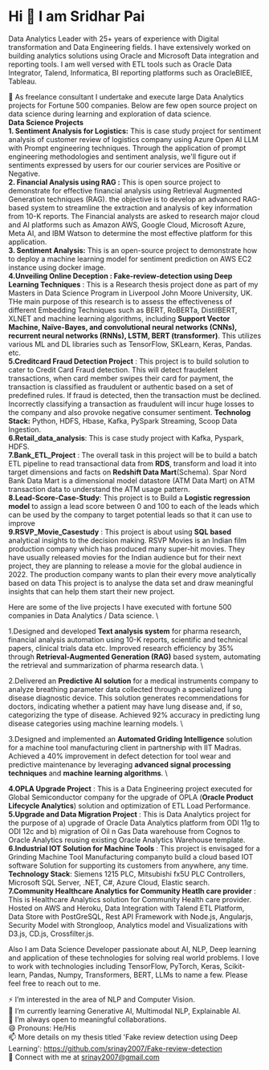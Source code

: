 # Hi 👋 I am Sridhar Pai

Data Analytics Leader with 25+ years of experience with Digital transformation and Data Engineering fields. I have extensively worked on building analytics solutions using Oracle and Microsoft Data integration and reporting tools. I am well versed with ETL tools such as Oracle Data Integrator, Talend, Informatica, BI reporting platforms such as OracleBIEE, Tableau.  

🔭 As freelance consultant I undertake and execute large Data Analytics projects for Fortune 500 companies.  Below are few open source project on data science during learning and exploration of data science. \
**Data Science Projects** \
**1. Sentiment Analysis for Logistics:** This is case study project for sentiment analysis of customer review of logistics company using Azure Open AI LLM with Prompt engineering techniques. Through the application of prompt engineering methodologies and sentiment analysis, we'll figure out if sentiments expressed by users for our courier services are Positive or Negative. \
**2. Financial Analysis using RAG :** This is open source project to demonstrate for effective financial analysis using Retrieval Augmented Generation techniques (RAG). the objective is to develop an advanced RAG-based system to streamline the extraction and analysis of key information from 10-K reports. The Financial analysts are asked to research major cloud and AI platforms such as Amazon AWS, Google Cloud, Microsoft Azure, Meta AI, and IBM Watson to determine the most effective platform for this application. \
**3. Sentiment Analysis:** This is an open-source project to demonstrate how to deploy a machine learning model for sentiment prediction on AWS EC2 instance using docker image. \
**4.Unveiling Online Deception : Fake-review-detection using Deep Learning Techniques** : This is a Research thesis project done as part of my Masters in Data Science Program in Liverpool John Moore University, UK. THe main purpose of this research is to assess the effectiveness of different Embedding Techniques such as BERT, RoBERTa, DistilBERT, XLNET and machine learning algorithms, including **Support Vector Machine, Naïve-Bayes, and convolutional neural networks (CNNs), recurrent neural networks (RNNs), LSTM, BERT (transformer)**. This utilizes various ML and DL libraries such as TensorFlow, SKLearn, Keras, Pandas. etc. \
**5.Creditcard Fraud Detection Project** : This project is to build solution to cater to Credit Card Fraud detection. This will detect fraudelent transactions, when card member swipes their card for payment, the transaction is classified as fraudulent or authentic based on a set of predefined rules. If fraud is detected, then the transaction must be declined. Incorrectly classifying a transaction as fraudulent will incur huge losses to the company and also provoke negative consumer sentiment. **Technolog Stack:** Python, HDFS, Hbase, Kafka, PySpark Streaming, Scoop Data Ingestion. \
**6.Retail_data_analysis**: This is case study project with Kafka, Pyspark, HDFS. \
**7.Bank_ETL_Project** : The overall task in this project will be to build a batch ETL pipeline to read transactional data from **RDS**, transform and load it into target dimensions and facts on **Redshift Data Mart**(Schema). Spar Nord Bank Data Mart is a dimensional model datastore (ATM Data Mart) on ATM transaction data to understand the ATM usage pattern. \
**8.Lead-Score-Case-Study**: This project is to Build a **Logistic regression model** to assign a lead score between 0 and 100 to each of the leads which can be used by the company to target potential leads so that it can use to improve \
**9.RSVP_Movie_Casestudy** : This project is about using **SQL based** analytical insights to the decision making. RSVP Movies is an Indian film production company which has produced many super-hit movies. They have usually released movies for the Indian audience but for their next project, they are planning to release a movie for the global audience in 2022. The production company wants to plan their every move analytically based on data This project is to analyse the data set and draw meaningful insights that can help them start their new project. 

Here are some of the live projects I have executed with fortune 500 companies in Data Analytics / Data science. \

1.Designed and developed **Text analysis system** for pharma research, financial analysis automation using 10-K reports, scientific and technical papers, clinical trials data etc. Improved research efficiency by 35% through **Retrieval-Augmented Generation (RAG)** based system, automating the retrieval and summarization of pharma research data. \

2.Delivered an **Predictive AI solution** for a medical instruments company to analyze breathing parameter data collected through a specialized lung disease diagnostic device. This solution generates recommendations for doctors, indicating whether a patient may have lung disease and, if so, categorizing the type of disease. Achieved 92% accuracy in predicting lung disease categories using machine learning models. \

3.Designed and implemented an **Automated Griding Intelligence** solution for a machine tool manufacturing client in partnership with IIT Madras. Achieved a 40% improvement in defect detection for tool wear and predictive maintenance by leveraging **advanced signal processing techniques** and **machine learning algorithms**. \

**4.OPLA Upgrade Project** : This is a Data Engineering project executed for Global Semiconductor company for the upgrade of OPLA (**Oracle Product Lifecycle Analytics**) solution and optimization of ETL Load Performance. \
**5.Upgrade and Data Migration Project** : This is Data Analytics project for the purpose of a) upgrade of Oracle Data Analytics platform from ODI 11g to ODI 12c and b) migration of Oil n Gas Data warehouse from Cognos to Oracle Analytics reusing existing Oracle Analytics Warehouse template. \
**6.Industrial IOT Solution for Machine Tools** : This project is envisaged for a Grinding Machine Tool Manufacturing companyto build a cloud based IOT software Solution for supporting its customers from anywhere, any time.  **Technology Stack**: Siemens 1215 PLC, Mitsubishi fx5U PLC Controllers, Microsoft SQL Server, .NET, C#, Azure Cloud, Elastic search. \
**7.Community Healthcare Analytics for Community Heatlh care provider** : This is Healthcare Analytics solution for Community Health care provider. Hosted on AWS and Heroku, Data Integration with Talend ETL Platform, 
Data Store with PostGreSQL,  Rest API Framework with Node.js, Angularjs, Security Model with Strongloop, Analytics model and Visualizations with D3.js, CD.js, Crossfilter.js. 

Also I am Data Science Developer passionate about AI, NLP, Deep learning and application of these technologies for solving real world problems. I love to work with technologies including TensorFlow, PyTorch, Keras, Scikit-learn, Pandas, Numpy, Transformers, BERT, LLMs to name a few. Please feel free to reach out to me. 





⚡ I’m interested in the area of NLP and Computer Vision. <br />
🌱 I’m currently learning Generative AI, Multimodal NLP, Explainable AI. <br />
👯 I’m always open to meaningful collaborations. <br />
😄 Pronouns: He/His <br />
📫 More details on my thesis titled 'Fake review detection using Deep Learning': https://github.com/srinay2007/Fake-review-detection <br />
🤝 Connect with me at srinay2007@gmail.com <br />
 
